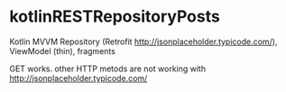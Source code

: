 # kotlinRESTRepositoryPosts

Kotlin MVVM
Repository (Retrofit http://jsonplaceholder.typicode.com/), ViewModel (thin), fragments

GET works.
other HTTP metods are not working with http://jsonplaceholder.typicode.com/
